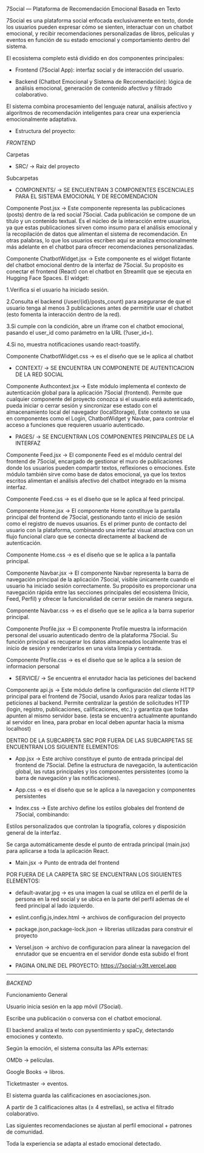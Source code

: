 7Social — Plataforma de Recomendación Emocional Basada en Texto

7Social es una plataforma social enfocada exclusivamente en texto, donde los usuarios pueden expresar cómo se sienten, interactuar con un chatbot emocional, y recibir recomendaciones personalizadas de libros, películas y eventos en función de su estado emocional y comportamiento dentro del sistema.

El ecosistema completo está dividido en dos componentes principales:

- Frontend (7Social App): interfaz social y de interacción del usuario.

- Backend (Chatbot Emocional y Sistema de Recomendación): lógica de análisis emocional, generación de contenido afectivo y filtrado colaborativo.

El sistema combina procesamiento del lenguaje natural, análisis afectivo y algoritmos de recomendación inteligentes para crear una experiencia emocionalmente adaptativa.

- Estructura del proyecto:

*FRONTEND*

Carpetas

- SRC/ -> Raiz del proyecto

Subcarpetas

- COMPONENTS/ -> SE ENCUENTRAN 3 COMPONENTES ESCENCIALES PARA EL SISTEMA EMOCIONAL Y DE RECOMENDACION

Componente Post.jsx -> Este componente representa las publicaciones (posts) dentro de la red social 7Social.
Cada publicación se compone de un título y un contenido textual. Es el núcleo de la interacción entre usuarios, ya que estas publicaciones sirven como insumo para el análisis emocional y la recopilación de datos que alimentan el sistema de recomendación.
En otras palabras, lo que los usuarios escriben aquí se analiza emocionalmente más adelante en el chatbot para ofrecer recomendaciones personalizadas.

Componente ChatbotWidget.jsx -> Este componente es el widget flotante del chatbot emocional dentro de la interfaz de 7Social.
Su propósito es conectar el frontend (React) con el chatbot en Streamlit que se ejecuta en Hugging Face Spaces.
El widget:

1.Verifica si el usuario ha iniciado sesión.

2.Consulta el backend (/user/{id}/posts_count) para asegurarse de que el usuario tenga al menos 3 publicaciones antes de permitirle usar el chatbot (esto fomenta la interacción dentro de la red).

3.Si cumple con la condición, abre un iframe con el chatbot emocional, pasando el user_id como parámetro en la URL (?user_id=).

4.Si no, muestra notificaciones usando react-toastify.

Componente ChatbotWidget.css -> es el diseño que se le aplica al chatbot

- CONTEXT/ -> SE ENCUENTRA UN COMPONENTE DE AUTENTICACION DE LA RED SOCIAL

Componente Authcontext.jsx -> Este módulo implementa el contexto de autenticación global para la aplicación 7Social (frontend).
Permite que cualquier componente del proyecto conozca si el usuario está autenticado, pueda iniciar o cerrar sesión y sincronizar ese estado con el almacenamiento local del navegador (localStorage), Este contexto se usa en componentes como el Login, ChatbotWidget y Navbar, para controlar el acceso a funciones que requieren usuario autenticado.

- PAGES/ -> SE ENCUENTRAN LOS COMPONENTES PRINCIPALES DE LA INTERFAZ

Componente Feed.jsx -> El componente Feed es el módulo central del frontend de 7Social, encargado de gestionar el muro de publicaciones donde los usuarios pueden compartir textos, reflexiones o emociones.
Este módulo también sirve como base de datos emocional, ya que los textos escritos alimentan el análisis afectivo del chatbot integrado en la misma interfaz.

Componente Feed.css -> es el diseño que se le aplica al feed principal.

Componente Home.jsx -> El componente Home constituye la pantalla principal del frontend de 7Social, gestionando tanto el inicio de sesión como el registro de nuevos usuarios.
Es el primer punto de contacto del usuario con la plataforma, combinando una interfaz visual atractiva con un flujo funcional claro que se conecta directamente al backend de autenticación.

Componente Home.css -> es el diseño que se le aplica a la pantalla principal.

Componente Navbar.jsx -> El componente Navbar representa la barra de navegación principal de la aplicación 7Social, visible únicamente cuando el usuario ha iniciado sesión correctamente.
Su propósito es proporcionar una navegación rápida entre las secciones principales del ecosistema (Inicio, Feed, Perfil) y ofrecer la funcionalidad de cerrar sesión de manera segura.

Componente Navbar.css -> es el diseño que se le aplica a la barra superior principal.

Componente Profile.jsx -> El componente Profile muestra la información personal del usuario autenticado dentro de la plataforma 7Social.
Su función principal es recuperar los datos almacenados localmente tras el inicio de sesión y renderizarlos en una vista limpia y centrada.

Componente Profile.css -> es el diseño que se le aplica a la sesion de informacion personal

- SERVICE/ -> Se encuentra el enrutador hacia las peticiones del backend

Componente api.js -> Este módulo define la configuración del cliente HTTP principal para el frontend de 7Social, usando Axios para realizar todas las peticiones al backend.
Permite centralizar la gestión de solicitudes HTTP (login, registro, publicaciones, calificaciones, etc.) y garantiza que todas apunten al mismo servidor base. (esta se encuentra actualmente apuntando al servidor en linea, para probar en local deben apuntar hacia la misma localhost)

DENTRO DE LA SUBCARPETA SRC POR FUERA DE LAS SUBCARPETAS SE ENCUENTRAN LOS SIGUIENTE ELEMENTOS:

- App.jsx -> Este archivo constituye el punto de entrada principal del frontend de 7Social.
Define la estructura de navegación, la autenticación global, las rutas principales y los componentes persistentes (como la barra de navegación y las notificaciones).

- App.css -> es el diseño que se le aplica a la navegacion y componentes persistentes

- Index.css -> Este archivo define los estilos globales del frontend de 7Social, combinando:

Estilos personalizados que controlan la tipografía, colores y disposición general de la interfaz.

Se carga automáticamente desde el punto de entrada principal (main.jsx) para aplicarse a toda la aplicación React.

- Main.jsx -> Punto de entrada del frontend

POR FUERA DE LA CARPETA SRC SE ENCUENTRAN LOS SIGUIENTES ELEMENTOS:

- default-avatar.jpg -> es una imagen la cual se utiliza en el perfil de la persona en la red social y se ubica en la parte del perfil ademas de el feed principal al lado izquierdo.

- eslint.config.js,index.html -> archivos de configuracion del proyecto

- package.json,package-lock.json -> librerias utilizadas para construir el proyecto

- Versel.json -> archivo de configuracion para alinear la navegacion del enrutador que se encuentra en el servidor donde esta subido el front

- PAGINA ONLINE DEL PROYECTO: https://7social-v3tt.vercel.app
----------------------------------------------------------------------------------------------------------------------------------------------------------------------------
*BACKEND*


Funcionamiento General

Usuario inicia sesión en la app móvil (7Social).

Escribe una publicación o conversa con el chatbot emocional.

El backend analiza el texto con pysentimiento y spaCy, detectando emociones y contexto.

Según la emoción, el sistema consulta las APIs externas:

OMDb → películas.

Google Books → libros.

Ticketmaster → eventos.

El sistema guarda las calificaciones en asociaciones.json.

A partir de 3 calificaciones altas (≥ 4 estrellas), se activa el filtrado colaborativo.

Las siguientes recomendaciones se ajustan al perfil emocional + patrones de comunidad.

Toda la experiencia se adapta al estado emocional detectado.
